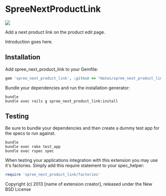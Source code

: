 SpreeNextProductLink
====================

![](http://dl.dropbox.com/u/582291/Screenshots/xnrk.png)

Add a next product link on the product edit page.

Introduction goes here.

Installation
------------

Add spree_next_product_link to your Gemfile:

```ruby
gem 'spree_next_product_link', :github => "Hates/spree_next_product_link"
```

Bundle your dependencies and run the installation generator:

```shell
bundle
bundle exec rails g spree_next_product_link:install
```

Testing
-------

Be sure to bundle your dependencies and then create a dummy test app for the specs to run against.

```shell
bundle
bundle exec rake test_app
bundle exec rspec spec
```

When testing your applications integration with this extension you may use it's factories.
Simply add this require statement to your spec_helper:

```ruby
require 'spree_next_product_link/factories'
```

Copyright (c) 2013 [name of extension creator], released under the New BSD License
